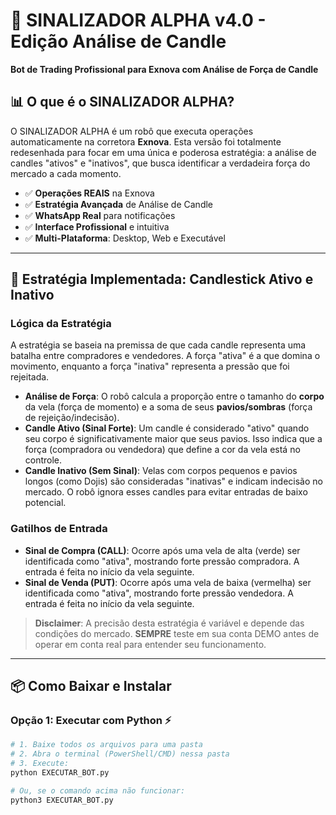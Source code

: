 # 🚀 SINALIZADOR ALPHA v4.0 - Edição Análise de Candle

**Bot de Trading Profissional para Exnova com Análise de Força de Candle**

## 📊 **O que é o SINALIZADOR ALPHA?**

O SINALIZADOR ALPHA é um robô que executa operações automaticamente na corretora **Exnova**. Esta versão foi totalmente redesenhada para focar em uma única e poderosa estratégia: a análise de candles "ativos" e "inativos", que busca identificar a verdadeira força do mercado a cada momento.

- ✅ **Operações REAIS** na Exnova
- ✅ **Estratégia Avançada** de Análise de Candle
- ✅ **WhatsApp Real** para notificações
- ✅ **Interface Profissional** e intuitiva
- ✅ **Multi-Plataforma**: Desktop, Web e Executável

---

## 🎯 **Estratégia Implementada: Candlestick Ativo e Inativo**

### Lógica da Estratégia
A estratégia se baseia na premissa de que cada candle representa uma batalha entre compradores e vendedores. A força "ativa" é a que domina o movimento, enquanto a força "inativa" representa a pressão que foi rejeitada.

- **Análise de Força**: O robô calcula a proporção entre o tamanho do **corpo** da vela (força de momento) e a soma de seus **pavios/sombras** (força de rejeição/indecisão).
- **Candle Ativo (Sinal Forte)**: Um candle é considerado "ativo" quando seu corpo é significativamente maior que seus pavios. Isso indica que a força (compradora ou vendedora) que define a cor da vela está no controle.
- **Candle Inativo (Sem Sinal)**: Velas com corpos pequenos e pavios longos (como Dojis) são consideradas "inativas" e indicam indecisão no mercado. O robô ignora esses candles para evitar entradas de baixo potencial.

### Gatilhos de Entrada
- **Sinal de Compra (CALL)**: Ocorre após uma vela de alta (verde) ser identificada como "ativa", mostrando forte pressão compradora. A entrada é feita no início da vela seguinte.
- **Sinal de Venda (PUT)**: Ocorre após uma vela de baixa (vermelha) ser identificada como "ativa", mostrando forte pressão vendedora. A entrada é feita no início da vela seguinte.

> **Disclaimer**: A precisão desta estratégia é variável e depende das condições do mercado. **SEMPRE** teste em sua conta DEMO antes de operar em conta real para entender seu funcionamento.

---

## 📦 **Como Baixar e Instalar**

### **Opção 1: Executar com Python** ⚡
```bash
# 1. Baixe todos os arquivos para uma pasta
# 2. Abra o terminal (PowerShell/CMD) nessa pasta
# 3. Execute:
python EXECUTAR_BOT.py

# Ou, se o comando acima não funcionar:
python3 EXECUTAR_BOT.py
